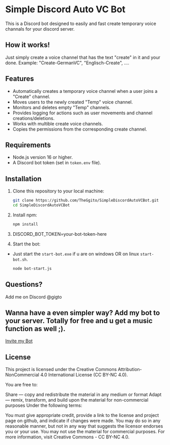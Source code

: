 # Simple Discord Auto VC Bot

This is a Discord bot designed to easily and fast create temporary voice channals for your discord server.

## How it works!
Just simply create a voice channel that has the text "create" in it and your done. Example: "Create-GermanVC", "Englisch-Create", ....

## Features

- Automatically creates a temporary voice channel when a user joins a "Create" channel.
- Moves users to the newly created "Temp" voice channel.
- Monitors and deletes empty "Temp" channels.
- Provides logging for actions such as user movements and channel creations/deletions.
- Works with multible create voice channels.
- Copies the permissions from the corresponding create channel.

## Requirements

- Node.js version 16 or higher.
- A Discord bot token (set in `token.env` file).

## Installation

1. Clone this repository to your local machine:
   ```bash
   git clone https://github.com/TheGgito/SimpleDiscordAutoVCBot.git
   cd SimpleDiscordAutoVCBot
2. Install npm:
   ```bash 
   npm install
3. DISCORD_BOT_TOKEN=your-bot-token-here
   
4. Start the bot:
- Just start the `start-bot.exe` if u are on windows OR on linux `start-bot.sh`.
   ```bash
   node bot-start.js

## Questions?
Add me on Discord @gigto

## Wanna have a even simpler way? Add my bot to your server. Totally for free and u get a music function as well ;).
[Invite my Bot](https://discord.com/oauth2/authorize?client_id=1200573679738830868&permissions=277083450689&scope=bot%20applications.commands)

## License
This project is licensed under the Creative Commons Attribution-NonCommercial 4.0 International License (CC BY-NC 4.0).

You are free to:

Share — copy and redistribute the material in any medium or format
Adapt — remix, transform, and build upon the material for non-commercial purposes
Under the following terms:

You must give appropriate credit, provide a link to the license and project page on github, and indicate if changes were made. You may do so in any reasonable manner, but not in any way that suggests the licensor endorses you or your use.
You may not use the material for commercial purposes.
For more information, visit Creative Commons - CC BY-NC 4.0.
